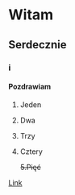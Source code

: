 # Witam
## Serdecznie
### i
#### Pozdrawiam
1. Jeden
2. Dwa
3. Trzy
4. Cztery

   ~~5.Pięć~~

[Link](https://www.youtu.be/dQw4w9WgXcQ?si=pkh5Dm0I6GprCVdq)
